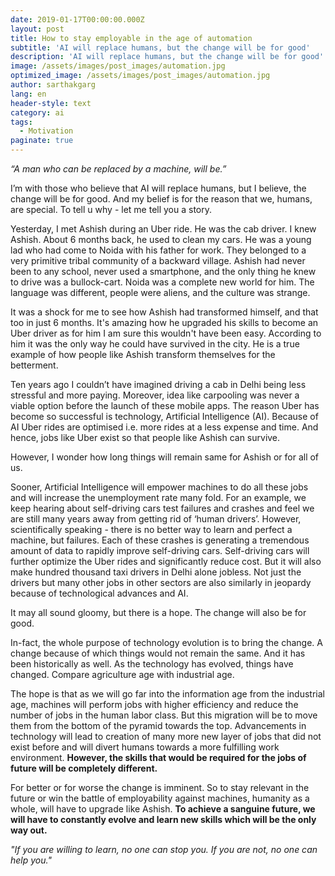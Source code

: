 ```yaml
---
date: 2019-01-17T00:00:00.000Z
layout: post
title: How to stay employable in the age of automation
subtitle: 'AI will replace humans, but the change will be for good'
description: 'AI will replace humans, but the change will be for good'
image: /assets/images/post_images/automation.jpg
optimized_image: /assets/images/post_images/automation.jpg
author: sarthakgarg
lang: en
header-style: text
category: ai
tags:
  - Motivation
paginate: true
---
```

*“A man who can be replaced by a machine, will be.”*

I’m with those who believe that AI will replace humans, but I believe, the change will be for good. And my belief is for the reason that we, humans, are special. To tell u why - let me tell you a story.

Yesterday, I met Ashish during an Uber ride. He was the cab driver. I knew Ashish. About 6 months back, he used to clean my cars. He was a young lad who had come to Noida with his father for work. They belonged to a very primitive tribal community of a backward village. Ashish had never been to any school, never used a smartphone, and the only thing he knew to drive was a bullock-cart. Noida was a complete new world for him. The language was different, people were aliens, and the culture was strange.    

It was a shock for me to see how Ashish had transformed himself, and that too in just 6 months. It's amazing how he upgraded his skills to become an Uber driver as for him I am sure this wouldn't have been easy. According to him it was the only way he could have survived in the city. He is a true example of how people like Ashish transform themselves for the betterment.

Ten years ago I couldn’t have imagined driving a cab in Delhi being less stressful and more paying. Moreover, idea like carpooling was never a viable option before the launch of these mobile apps. The reason Uber has become so successful is technology, Artificial Intelligence (AI). Because of AI Uber rides are optimised i.e. more rides at a less expense and time. And hence, jobs like Uber exist so that people like Ashish can survive.

However, I wonder how long things will remain same for Ashish or for all of us. 

Sooner, Artificial Intelligence will empower machines to do all these jobs and will increase the unemployment rate many fold. For an example, we keep hearing about self-driving cars test failures and crashes and feel we are still many years away from getting rid of ‘human drivers’. However, scientifically speaking - there is no better way to learn and perfect a machine, but failures. Each of these crashes is generating a tremendous amount of data to rapidly improve self-driving cars. Self-driving cars will further optimize the Uber rides and significantly reduce cost. But it will also make hundred thousand taxi drivers in Delhi alone jobless. Not just the drivers but many other jobs in other sectors are also similarly in jeopardy because of technological advances and AI.

It may all sound gloomy, but there is a hope. The change will also be for good. 

In-fact, the whole purpose of technology evolution is to bring the change. A change because of which things would not remain the same. And it has been historically as well. As the technology has evolved, things have changed. Compare agriculture age with industrial age.

The hope is that as we will go far into the information age from the industrial age, machines will perform jobs with higher efficiency and reduce the number of jobs in the human labor class. But this migration will be to move them from the bottom of the pyramid towards the top. Advancements in technology will lead to creation of many more new layer of jobs that did not exist before and will divert humans towards a more fulfilling work environment. **However, the skills that would be required for the jobs of future will be completely different.**

For better or for worse the change is imminent. So to stay relevant in the future or win the battle of employability against machines, humanity as a whole, will have to upgrade like Ashish. **To achieve a sanguine future, we will have to constantly evolve and learn new skills which will be the only way out.**

*"If you are willing to learn, no one can stop you. If you are not, no one can help you."*